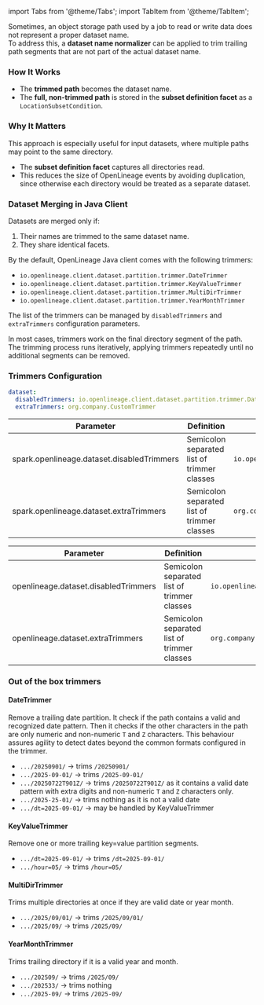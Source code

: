 import Tabs from '@theme/Tabs';
import TabItem from '@theme/TabItem';

Sometimes, an object storage path used by a job to read or write data does not represent a proper dataset name.  
To address this, a **dataset name normalizer** can be applied to trim trailing path segments that are not part of the actual dataset name.

### How It Works
- The **trimmed path** becomes the dataset name.
- The **full, non-trimmed path** is stored in the **subset definition facet** as a `LocationSubsetCondition`.

### Why It Matters
This approach is especially useful for input datasets, where multiple paths may point to the same directory.

- The **subset definition facet** captures all directories read.
- This reduces the size of OpenLineage events by avoiding duplication, since otherwise each directory would be treated as a separate dataset.

### Dataset Merging in Java Client
Datasets are merged only if:
1. Their names are trimmed to the same dataset name.
2. They share identical facets.

By the default, OpenLineage Java client comes with the following trimmers:
* `io.openlineage.client.dataset.partition.trimmer.DateTrimmer`
* `io.openlineage.client.dataset.partition.trimmer.KeyValueTrimmer`
* `io.openlineage.client.dataset.partition.trimmer.MultiDirTrimmer`
* `io.openlineage.client.dataset.partition.trimmer.YearMonthTrimmer`

The list of the trimmers can be managed by `disabledTrimmers` and `extraTrimmers` configuration parameters.

In most cases, trimmers work on the final directory segment of the path. The trimming process runs iteratively, applying trimmers repeatedly until no additional segments can be removed.

### Trimmers Configuration

<Tabs groupId="async">
<TabItem value="yaml" label="Yaml Config">

```yaml
dataset:
  disabledTrimmers: io.openlineage.client.dataset.partition.trimmer.DateTrimmer
  extraTrimmers: org.company.CustomTrimmer
```
</TabItem>
<TabItem value="spark" label="Spark Config">

| Parameter                                  | Definition                                  | Example                                                       |
---------------------------------------------|---------------------------------------------|---------------------------------------------------------------|
| spark.openlineage.dataset.disabledTrimmers | Semicolon separated list of trimmer classes | `io.openlineage.client.dataset.partition.trimmer.DateTrimmer` |
| spark.openlineage.dataset.extraTrimmers    | Semicolon separated list of trimmer classes | `org.company.CustomTrimmer`                                   |

</TabItem>
<TabItem value="flink" label="Flink Config">

| Parameter                            | Definition                                  | Example                                                       |
---------------------------------------|---------------------------------------------|---------------------------------------------------------------|
| openlineage.dataset.disabledTrimmers | Semicolon separated list of trimmer classes | `io.openlineage.client.dataset.partition.trimmer.DateTrimmer` |
| openlineage.dataset.extraTrimmers    | Semicolon separated list of trimmer classes | `org.company.CustomTrimmer`                                   |

</TabItem>
</Tabs>

### Out of the box trimmers

#### DateTrimmer

Remove a trailing date partition. It check if the path contains a valid and recognized date pattern.
Then it checks if the other characters in the path are only numeric and non-numeric `T` and `Z` characters.
This behaviour assures agility to detect dates beyond the common formats configured in the trimmer.

* `.../20250901/` → trims `/20250901/`
* `.../2025-09-01/` → trims `/2025-09-01/`
* `.../20250722T901Z/` → trims `/20250722T901Z/` as it contains a valid date pattern with extra digits and non-numeric `T` and `Z` characters only.
* `.../2025-25-01/` → trims nothing as it is not a valid date
* `.../dt=2025-09-01/` → may be handled by KeyValueTrimmer

#### KeyValueTrimmer

Remove one or more trailing key=value partition segments.

* `.../dt=2025-09-01/` → trims `/dt=2025-09-01/`
* `.../hour=05/` → trims `/hour=05/`

#### MultiDirTrimmer

Trims multiple directories at once if they are valid date or year month.

* `.../2025/09/01/` → trims `/2025/09/01/`
* `.../2025/09/` → trims `/2025/09/`

#### YearMonthTrimmer

Trims trailing directory if it is a valid year and month.

* `.../202509/` → trims `/2025/09/`
* `.../202533/` → trims nothing
* `.../2025-09/` → trims `/2025-09/`